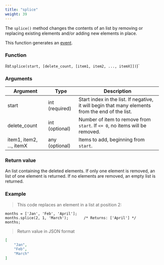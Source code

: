```yaml
---
title: "splice"
weight: 39
---
```


The `splice()` method changes the contents of an list by removing or replacing
existing elements and/or adding new elements in place.

This function generates an [event](../../../overview/events).

### Function

*list*.`splice(start, [delete_count, [item1, item2, ..., itemX]])`)`

### Arguments

Argument | Type | Description
-------- | ---- | -----------
start | int (required) | Start index in the list. If negative, it will begin that many elements from the end of the list.
delete_count | int (optional) | Number of item to remove from `start`. If `<= 0`, no items will be removed.
item1, item2, ..., itemX | any (optional) | Items to add, beginning from `start`.

### Return value

An list containing the deleted elements. If only one element is removed,
an list of one element is returned. If no elements are removed, an empty list is returned.

### Example

> This code replaces an element in a list at position 2:

```thingsdb,json_response
months = ['Jan', 'Feb', 'April'];
months.splice(2, 1, 'March');       /* Returns: ['April'] */
months;
```

> Return value in JSON format

```json
[
    "Jan",
    "Feb",
    "March"
]
```
